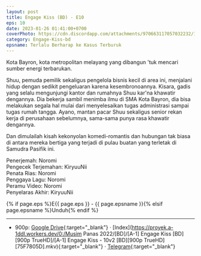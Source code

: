 ```yaml
---
layout: post
title: Engage Kiss (BD) - E10
eps: 10
date: 2023-01-26 01:41:00+0700
coverPhoto: https://cdn.discordapp.com/attachments/970663117057032232/1067874118067830824/mpv-shot0190.jpg
category: Engage-Kiss-bd
epsname: Terlalu Berharap ke Kasus Terburuk
---
```


Kota Bayron, kota metropolitan melayang yang dibangun 'tuk mencari sumber energi terbarukan.

Shuu, pemuda pemilik sekaligus pengelola bisnis kecil di area ini, menjalani hidup dengan sedikit pengeluaran karena kesembronoannya.
Kisara, gadis yang selalu mengunjungi kantor dan rumahnya Shuu kar'na khawatir dengannya. Dia bekerja sambil menimba ilmu di SMA Kota Bayron, dia bisa melakukan segala hal mulai dari menyelesaikan tugas administrasi sampai tugas rumah tangga.
Ayano, mantan pacar Shuu sekaligus senior rekan kerja di perusahaan sebelumnya, sama-sama punya rasa khawatir dengannya.

Dan dimulailah kisah kekonyolan komedi-romantis dan hubungan tak biasa di antara mereka bertiga yang terjadi di pulau buatan yang terletak di Samudra Pasifik ini.

Penerjemah: Noromi<br>
Pengecek Terjemahan: KiryuuNii<br>
Penata Rias: Noromi<br>
Penggaya Lagu: Noromi<br>
Peramu Video: Noromi<br>
Penyelaras Akhir: KiryuuNii<br>

{% if page.eps %}E{{ page.eps }} - {{ page.epsname }}{% elsif page.epsname %}Unduh{% endif %}

---
- 900p: [Google Drive](https://drive.google.com/file/d/17zruW_kTw0xEemm3csgfJrft9ch8FoDe/view?usp=share_link){:target="_blank"} &middot; [Index](https://proyek.a-1ddl.workers.dev/0:/Musim Panas 2022/[BD]/[A-1] Engage Kiss [BD][900p TrueHD]/[A-1] Engage Kiss - 10v2 [BD][900p TrueHD][75F7805D].mkv){:target="_blank"} &middot; [Telegram](https://t.me/a1fansubweeklies/187){:target="_blank"}
